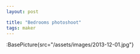 ```yaml
---
layout: post

title: "Bedrooms photoshoot"
tags: maker
---
```


:BasePicture{src="/assets/images/2013-12-01.jpg"}

<!--more-->
